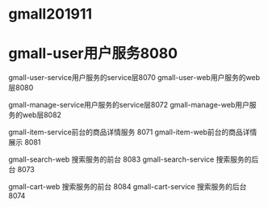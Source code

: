 # gmall201911
# gmall-user用户服务8080
gmall-user-service用户服务的service层8070
gmall-user-web用户服务的web层8080

gmall-manage-service用户服务的service层8072
gmall-manage-web用户服务的web层8082

gmall-item-service前台的商品详情服务 8071
gmall-item-web前台的商品详情展示 8081

gmall-search-web 搜索服务的前台 8083
gmall-search-service 搜索服务的后台 8073


gmall-cart-web 搜索服务的前台 8084
gmall-cart-service 搜索服务的后台 8074